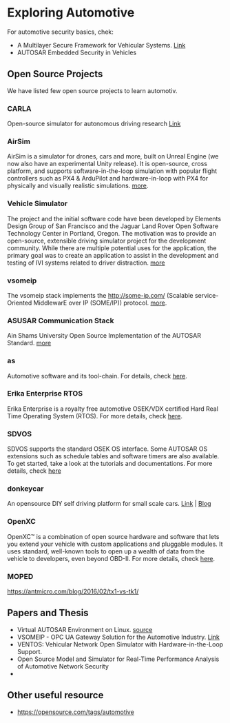 # Exploring Automotive

For automotive security basics, chek:
- A Multilayer Secure Framework for Vehicular Systems. [Link](https://publikationsserver.tu-braunschweig.de/servlets/MCRFileNodeServlet/dbbs_derivate_00047412/Diss_Hamad_Mohammad.pdf)
- AUTOSAR Embedded Security in Vehicles


## Open Source Projects

We have listed few open source projects to learn automotiv.

### CARLA
Open-source simulator for autonomous driving research [Link](https://carla.org/)

### AirSim

AirSim is a simulator for drones, cars and more, built on Unreal Engine (we now also have an experimental Unity release). It is open-source, cross platform, and supports software-in-the-loop simulation with popular flight controllers such as PX4 & ArduPilot and hardware-in-loop with PX4 for physically and visually realistic simulations. [more](https://github.com/microsoft/AirSim).

### Vehicle Simulator

The project and the initial software code have been developed by Elements Design Group of San Francisco and the Jaguar Land Rover Open Software Technology Center in Portland, Oregon. The motivation was to provide an open-source, extensible driving simulator project for the development community. While there are multiple potential uses for the application, the primary goal was to create an application to assist in the development and testing of IVI systems related to driver distraction. [more](https://github.com/GENIVI/genivi-vehicle-simulator)

### vsomeip

The vsomeip stack implements the http://some-ip.com/ (Scalable service-Oriented MiddlewarE over IP (SOME/IP)) protocol. [more](https://github.com/GENIVI/vsomeip).


### ASUSAR Communication Stack

Ain Shams University Open Source Implementation of the AUTOSAR Standard. [more](https://github.com/asusar/communication-stack)

### as
Automotive software and its tool-chain. For details, check [here](https://github.com/autoas/as).

### Erika Enterprise RTOS
Erika Enterprise is a royalty free automotive OSEK/VDX certified Hard Real Time Operating System (RTOS). For more details, check [here](http://erika-enterprise.com/).

### SDVOS

SDVOS supports the standard OSEK OS interface. Some AUTOSAR OS extensions such as schedule tables and software timers are also available. To get started, take a look at the tutorials and documentations. For more details, check [here](http://www.sdvos.org/)

### donkeycar

An opensource DIY self driving platform for small scale cars. [Link](https://www.donkeycar.com/) | [Blog](https://opensource.com/article/18/6/galecino-car)

### OpenXC

OpenXC™ is a combination of open source hardware and software that lets you extend your vehicle with custom applications and pluggable modules. It uses standard, well-known tools to open up a wealth of data from the vehicle to developers, even beyond OBD-II. For more details, check [here](http://openxcplatform.com/).

### MOPED
https://antmicro.com/blog/2016/02/tx1-vs-tk1/


## Papers and Thesis

- Virtual AUTOSAR Environment on Linux. [source](http://publications.lib.chalmers.se/records/fulltext/238391/238391.pdf)
- VSOMEIP - OPC UA Gateway Solution for the Automotive Industry. [Link](https://ieeexplore.ieee.org/abstract/document/8792619) 
- VENTOS: Vehicular Network Open Simulator with Hardware-in-the-Loop Support. 
- Open Source Model and Simulator for Real-Time Performance Analysis of Automotive Network Security
- 

## Other useful resource

- https://opensource.com/tags/automotive

